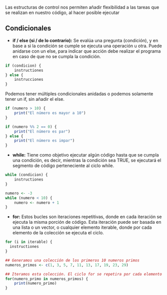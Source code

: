 Las estructuras de control nos permiten añadir flexibilidad a las tareas que se realizan en nuestro código, al hacer posible ejecutar  

## Condicionales
- **if / else (si / de lo contrario):**  Se evalúa una pregunta (condición), y en base a si la condición se cumple se ejecuta una operación u otra. Puede anidarse con un else, para indicar que acción debe realizar el programa en caso de que no se cumpla la condición.
```r
if (condicion) {
	instructiones
} else {
	instrucciones
}
```

Podemos tener múltiples condicionales anidadas o podemos solamente tener un if, sin añadir el else.
```r
if (numero > 10) {
	print("El número es mayor a 10")
}

if (numero %% 2 == 0) {
	print("El número es par")
} else {
	print("El número es impar")
}
```


- **while:** Tiene como objetivo ejecutar algún código hasta que se cumpla una condición, es decir, mientras la condición sea TRUE, se ejecutará el segmento de código perteneciente al ciclo while.

```r
while (condicion) {
	instructiones
}

numero <- -3
while (numero < 10) {
	numero <- numero + 1
}

```


- **for:** Estos bucles son iteraciones repetitivas, donde en cada iteración se ejecuta la misma porción de código. Esta iteración puede ser basada en una lista o un vector, o cualquier elemento iterable, donde por cada elemento de la colección se ejecuta el ciclo.

```r
for (i in iterable) {
  instructiones
}

## Generamos una colección de los primeros 10 numeros primos
numeros_primos <- c(1, 3, 5, 7, 11, 13, 17, 19, 23, 29) 

## Iteramos esta colección. El ciclo for se repetira por cada elemento del vector
for(numero_primo in numeros_primos) {
    print(numero_primo)
}

```

